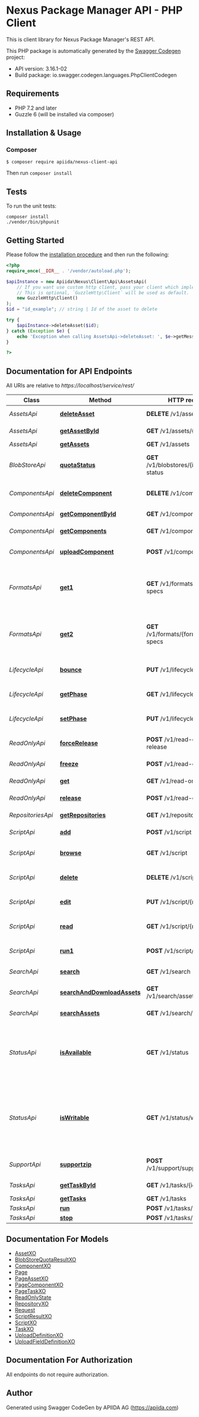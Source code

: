# Nexus Package Manager API - PHP Client
This is client library for Nexus Package Manager's REST API.

This PHP package is automatically generated by the [Swagger Codegen](https://github.com/swagger-api/swagger-codegen) project:

- API version: 3.16.1-02
- Build package: io.swagger.codegen.languages.PhpClientCodegen

## Requirements

- PHP 7.2 and later
- Guzzle 6 (will be installed via composer)

## Installation & Usage
### Composer


```
$ composer require apiida/nexus-client-api
```

Then run `composer install`


## Tests

To run the unit tests:

```
composer install
./vendor/bin/phpunit
```

## Getting Started

Please follow the [installation procedure](#installation--usage) and then run the following:

```php
<?php
require_once(__DIR__ . '/vendor/autoload.php');

$apiInstance = new Apiida\Nexus\Client\Api\AssetsApi(
    // If you want use custom http client, pass your client which implements `GuzzleHttp\ClientInterface`.
    // This is optional, `GuzzleHttp\Client` will be used as default.
    new GuzzleHttp\Client()
);
$id = "id_example"; // string | Id of the asset to delete

try {
    $apiInstance->deleteAsset($id);
} catch (Exception $e) {
    echo 'Exception when calling AssetsApi->deleteAsset: ', $e->getMessage(), PHP_EOL;
}

?>
```

## Documentation for API Endpoints

All URIs are relative to *https://localhost/service/rest/*

Class | Method | HTTP request | Description
------------ | ------------- | ------------- | -------------
*AssetsApi* | [**deleteAsset**](docs/Api/AssetsApi.md#deleteasset) | **DELETE** /v1/assets/{id} | Delete a single asset
*AssetsApi* | [**getAssetById**](docs/Api/AssetsApi.md#getassetbyid) | **GET** /v1/assets/{id} | Get a single asset
*AssetsApi* | [**getAssets**](docs/Api/AssetsApi.md#getassets) | **GET** /v1/assets | List assets
*BlobStoreApi* | [**quotaStatus**](docs/Api/BlobStoreApi.md#quotastatus) | **GET** /v1/blobstores/{id}/quota-status | Get quota status for a given blob store
*ComponentsApi* | [**deleteComponent**](docs/Api/ComponentsApi.md#deletecomponent) | **DELETE** /v1/components/{id} | Delete a single component
*ComponentsApi* | [**getComponentById**](docs/Api/ComponentsApi.md#getcomponentbyid) | **GET** /v1/components/{id} | Get a single component
*ComponentsApi* | [**getComponents**](docs/Api/ComponentsApi.md#getcomponents) | **GET** /v1/components | List components
*ComponentsApi* | [**uploadComponent**](docs/Api/ComponentsApi.md#uploadcomponent) | **POST** /v1/components | Upload a single component
*FormatsApi* | [**get1**](docs/Api/FormatsApi.md#get1) | **GET** /v1/formats/upload-specs | Get upload field requirements for each supported format
*FormatsApi* | [**get2**](docs/Api/FormatsApi.md#get2) | **GET** /v1/formats/{format}/upload-specs | Get upload field requirements for the desired format
*LifecycleApi* | [**bounce**](docs/Api/LifecycleApi.md#bounce) | **PUT** /v1/lifecycle/bounce | Bounce lifecycle phase
*LifecycleApi* | [**getPhase**](docs/Api/LifecycleApi.md#getphase) | **GET** /v1/lifecycle/phase | Get current lifecycle phase
*LifecycleApi* | [**setPhase**](docs/Api/LifecycleApi.md#setphase) | **PUT** /v1/lifecycle/phase | Move to new lifecycle phase
*ReadOnlyApi* | [**forceRelease**](docs/Api/ReadOnlyApi.md#forcerelease) | **POST** /v1/read-only/force-release | Forcibly release read-only
*ReadOnlyApi* | [**freeze**](docs/Api/ReadOnlyApi.md#freeze) | **POST** /v1/read-only/freeze | Enable read-only
*ReadOnlyApi* | [**get**](docs/Api/ReadOnlyApi.md#get) | **GET** /v1/read-only | Get read-only state
*ReadOnlyApi* | [**release**](docs/Api/ReadOnlyApi.md#release) | **POST** /v1/read-only/release | Release read-only
*RepositoriesApi* | [**getRepositories**](docs/Api/RepositoriesApi.md#getrepositories) | **GET** /v1/repositories | List repositories
*ScriptApi* | [**add**](docs/Api/ScriptApi.md#add) | **POST** /v1/script | Add a new script
*ScriptApi* | [**browse**](docs/Api/ScriptApi.md#browse) | **GET** /v1/script | List all stored scripts
*ScriptApi* | [**delete**](docs/Api/ScriptApi.md#delete) | **DELETE** /v1/script/{name} | Delete stored script by name
*ScriptApi* | [**edit**](docs/Api/ScriptApi.md#edit) | **PUT** /v1/script/{name} | Update stored script by name
*ScriptApi* | [**read**](docs/Api/ScriptApi.md#read) | **GET** /v1/script/{name} | Read stored script by name
*ScriptApi* | [**run1**](docs/Api/ScriptApi.md#run1) | **POST** /v1/script/{name}/run | Run stored script by name
*SearchApi* | [**search**](docs/Api/SearchApi.md#search) | **GET** /v1/search | Search components
*SearchApi* | [**searchAndDownloadAssets**](docs/Api/SearchApi.md#searchanddownloadassets) | **GET** /v1/search/assets/download | Search and download asset
*SearchApi* | [**searchAssets**](docs/Api/SearchApi.md#searchassets) | **GET** /v1/search/assets | Search assets
*StatusApi* | [**isAvailable**](docs/Api/StatusApi.md#isavailable) | **GET** /v1/status | Health check endpoint that validates server can respond to read requests
*StatusApi* | [**isWritable**](docs/Api/StatusApi.md#iswritable) | **GET** /v1/status/writable | Health check endpoint that validates server can respond to read and write requests
*SupportApi* | [**supportzip**](docs/Api/SupportApi.md#supportzip) | **POST** /v1/support/supportzip | Creates and downloads a support zip
*TasksApi* | [**getTaskById**](docs/Api/TasksApi.md#gettaskbyid) | **GET** /v1/tasks/{id} | Get a single task by id
*TasksApi* | [**getTasks**](docs/Api/TasksApi.md#gettasks) | **GET** /v1/tasks | List tasks
*TasksApi* | [**run**](docs/Api/TasksApi.md#run) | **POST** /v1/tasks/{id}/run | Run task
*TasksApi* | [**stop**](docs/Api/TasksApi.md#stop) | **POST** /v1/tasks/{id}/stop | Stop task


## Documentation For Models

 - [AssetXO](docs/Model/AssetXO.md)
 - [BlobStoreQuotaResultXO](docs/Model/BlobStoreQuotaResultXO.md)
 - [ComponentXO](docs/Model/ComponentXO.md)
 - [Page](docs/Model/Page.md)
 - [PageAssetXO](docs/Model/PageAssetXO.md)
 - [PageComponentXO](docs/Model/PageComponentXO.md)
 - [PageTaskXO](docs/Model/PageTaskXO.md)
 - [ReadOnlyState](docs/Model/ReadOnlyState.md)
 - [RepositoryXO](docs/Model/RepositoryXO.md)
 - [Request](docs/Model/Request.md)
 - [ScriptResultXO](docs/Model/ScriptResultXO.md)
 - [ScriptXO](docs/Model/ScriptXO.md)
 - [TaskXO](docs/Model/TaskXO.md)
 - [UploadDefinitionXO](docs/Model/UploadDefinitionXO.md)
 - [UploadFieldDefinitionXO](docs/Model/UploadFieldDefinitionXO.md)


## Documentation For Authorization

 All endpoints do not require authorization.


## Author

 Generated using Swagger CodeGen by APIIDA AG (https://apiida.com)




